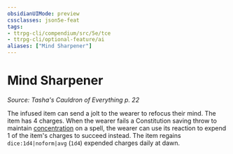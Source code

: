 ```yaml
---
obsidianUIMode: preview
cssclasses: json5e-feat
tags:
- ttrpg-cli/compendium/src/5e/tce
- ttrpg-cli/optional-feature/ai
aliases: ["Mind Sharpener"]
---
```

# Mind Sharpener
*Source: Tasha's Cauldron of Everything p. 22*  

The infused item can send a jolt to the wearer to refocus their mind. The item has 4 charges. When the wearer fails a Constitution saving throw to maintain [concentration](3-Compendium/rules/conditions.md#Concentration) on a spell, the wearer can use its reaction to expend 1 of the item's charges to succeed instead. The item regains `dice:1d4|noform|avg` (`1d4`) expended charges daily at dawn.